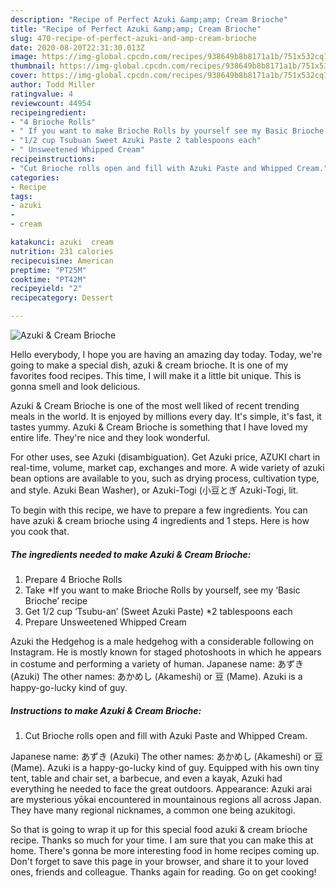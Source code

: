 ```yaml
---
description: "Recipe of Perfect Azuki &amp;amp; Cream Brioche"
title: "Recipe of Perfect Azuki &amp;amp; Cream Brioche"
slug: 470-recipe-of-perfect-azuki-and-amp-cream-brioche
date: 2020-08-20T22:31:30.013Z
image: https://img-global.cpcdn.com/recipes/938649b8b8171a1b/751x532cq70/azuki-cream-brioche-recipe-main-photo.jpg
thumbnail: https://img-global.cpcdn.com/recipes/938649b8b8171a1b/751x532cq70/azuki-cream-brioche-recipe-main-photo.jpg
cover: https://img-global.cpcdn.com/recipes/938649b8b8171a1b/751x532cq70/azuki-cream-brioche-recipe-main-photo.jpg
author: Todd Miller
ratingvalue: 4
reviewcount: 44954
recipeingredient:
- "4 Brioche Rolls"
- " If you want to make Brioche Rolls by yourself see my Basic Brioche recipe"
- "1/2 cup Tsubuan Sweet Azuki Paste 2 tablespoons each"
- " Unsweetened Whipped Cream"
recipeinstructions:
- "Cut Brioche rolls open and fill with Azuki Paste and Whipped Cream."
categories:
- Recipe
tags:
- azuki
- 
- cream

katakunci: azuki  cream 
nutrition: 231 calories
recipecuisine: American
preptime: "PT25M"
cooktime: "PT42M"
recipeyield: "2"
recipecategory: Dessert

---
```



![Azuki &amp; Cream Brioche](https://img-global.cpcdn.com/recipes/938649b8b8171a1b/751x532cq70/azuki-cream-brioche-recipe-main-photo.jpg)

Hello everybody, I hope you are having an amazing day today. Today, we're going to make a special dish, azuki &amp; cream brioche. It is one of my favorites food recipes. This time, I will make it a little bit unique. This is gonna smell and look delicious.

Azuki &amp; Cream Brioche is one of the most well liked of recent trending meals in the world. It is enjoyed by millions every day. It's simple, it's fast, it tastes yummy. Azuki &amp; Cream Brioche is something that I have loved my entire life. They're nice and they look wonderful.

For other uses, see Azuki (disambiguation). Get Azuki price, AZUKI chart in real-time, volume, market cap, exchanges and more. A wide variety of azuki bean options are available to you, such as drying process, cultivation type, and style. Azuki Bean Washer), or Azuki-Togi (小豆とぎ Azuki-Togi, lit.


To begin with this recipe, we have to prepare a few ingredients. You can have azuki &amp; cream brioche using 4 ingredients and 1 steps. Here is how you cook that.

<!--inarticleads1-->

##### The ingredients needed to make Azuki &amp; Cream Brioche:

1. Prepare 4 Brioche Rolls
1. Take  *If you want to make Brioche Rolls by yourself, see my ‘Basic Brioche’ recipe
1. Get 1/2 cup ‘Tsubu-an’ (Sweet Azuki Paste) *2 tablespoons each
1. Prepare  Unsweetened Whipped Cream


Azuki the Hedgehog is a male hedgehog with a considerable following on Instagram. He is mostly known for staged photoshoots in which he appears in costume and performing a variety of human. Japanese name: あずき (Azuki) The other names: あかめし (Akameshi) or 豆 (Mame). Azuki is a happy-go-lucky kind of guy. 

<!--inarticleads2-->

##### Instructions to make Azuki &amp; Cream Brioche:

1. Cut Brioche rolls open and fill with Azuki Paste and Whipped Cream.


Japanese name: あずき (Azuki) The other names: あかめし (Akameshi) or 豆 (Mame). Azuki is a happy-go-lucky kind of guy. Equipped with his own tiny tent, table and chair set, a barbecue, and even a kayak, Azuki had everything he needed to face the great outdoors. Appearance: Azuki arai are mysterious yōkai encountered in mountainous regions all across Japan. They have many regional nicknames, a common one being azukitogi. 

So that is going to wrap it up for this special food azuki &amp; cream brioche recipe. Thanks so much for your time. I am sure that you can make this at home. There's gonna be more interesting food in home recipes coming up. Don't forget to save this page in your browser, and share it to your loved ones, friends and colleague. Thanks again for reading. Go on get cooking!
